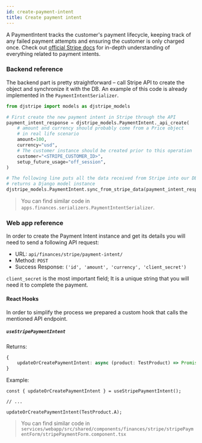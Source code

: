```yaml
---
id: create-payment-intent
title: Create payment intent
---
```


A PaymentIntent tracks the customer's payment lifecycle, keeping track of any failed payment attempts and ensuring the
customer is only charged once. Check out [official Stripe docs](https://stripe.com/docs/payments/payment-intents)
for in-depth understanding of everything related to payment intents.

### Backend reference

The backend part is pretty straightforward – call Stripe API to create the object and synchronize it with the DB.
An example of this code is already implemented in the `PaymentIntentSerializer`.

```python
from djstripe import models as djstripe_models

# First create the new payment intent in Stripe through the API
payment_intent_response = djstripe_models.PaymentIntent._api_create(
    # amount and currency should probably come from a Price object
    # in real life scenario
    amount=100,
    currency="usd",
    # The customer instance should be created prior to this operation
    customer="<STRIPE_CUSTOMER_ID>",
    setup_future_usage="off_session",
)

# The following line puts all the data received from Stripe into our DB and
# returns a Django model instance
djstripe_models.PaymentIntent.sync_from_stripe_data(payment_intent_response)
```

> You can find similar code in `apps.finances.serializers.PaymentIntentSerializer`.

### Web app reference

In order to create the Payment Intent instance and get its details you will need to send a following API request:

- URL: `api/finances/stripe/payment-intent/`
- Method: `POST`
- Success Response: `('id', 'amount', 'currency', 'client_secret')`

`client_secret` is the most important field; It is a unique string that you will need it to complete the payment.


#### React Hooks

In order to simplify the process we prepared a custom hook that calls the mentioned API endpoint.

##### `useStripePaymentIntent`

Returns:

```ts
{
    updateOrCreatePaymentIntent: async (product: TestProduct) => Promise<ApiFormSubmitResponse>
}
```

Example:

```tsx
const { updateOrCreatePaymentIntent } = useStripePaymentIntent();

// ...

updateOrCreatePaymentIntent(TestProduct.A);
```


> You can find similar code in `services/webapp/src/shared/components/finances/stripe/stripePaymentForm/stripePaymentForm.component.tsx`
